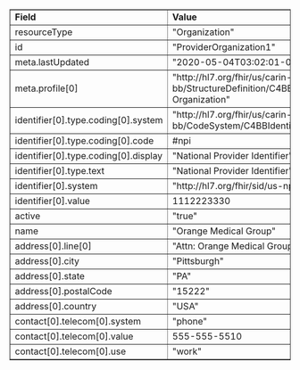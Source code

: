 <table border="1"><tr><td><b>Field</b></td><td><b>Value</b></td></tr>
<tr><td>resourceType</td><td>
"Organization"
</td></tr>
<tr><td>id</td><td>
"ProviderOrganization1"
</td></tr>
<tr><td>meta.lastUpdated</td><td>
"2020-05-04T03:02:01-04:00"
</td></tr>
<tr><td>meta.profile[0]</td><td>"http://hl7.org/fhir/us/carin-bb/StructureDefinition/C4BB-Organization"</td></tr>
<tr><td>identifier[0].type.coding[0].system</td><td>
"http://hl7.org/fhir/us/carin-bb/CodeSystem/C4BBIdentifierType"
</td></tr>
<tr><td>identifier[0].type.coding[0].code</td><td>
#npi
</td></tr>
<tr><td>identifier[0].type.coding[0].display</td><td>
"National Provider Identifier"
</td></tr>
<tr><td>identifier[0].type.text</td><td>
"National Provider Identifier"
</td></tr>
<tr><td>identifier[0].system</td><td>
"http://hl7.org/fhir/sid/us-npi"
</td></tr>
<tr><td>identifier[0].value</td><td>
1112223330
</td></tr>
<tr><td>active</td><td>
"true"
</td></tr>
<tr><td>name</td><td>
"Orange Medical Group"
</td></tr>
<tr><td>address[0].line[0]</td><td>"Attn: Orange Medical Group"</td></tr>
<tr><td>address[0].city</td><td>
"Pittsburgh"
</td></tr>
<tr><td>address[0].state</td><td>
"PA"
</td></tr>
<tr><td>address[0].postalCode</td><td>
"15222"
</td></tr>
<tr><td>address[0].country</td><td>
"USA"
</td></tr>
<tr><td>contact[0].telecom[0].system</td><td>
"phone"
</td></tr>
<tr><td>contact[0].telecom[0].value</td><td>
555-555-5510
</td></tr>
<tr><td>contact[0].telecom[0].use</td><td>
"work"
</td></tr>
</table>
